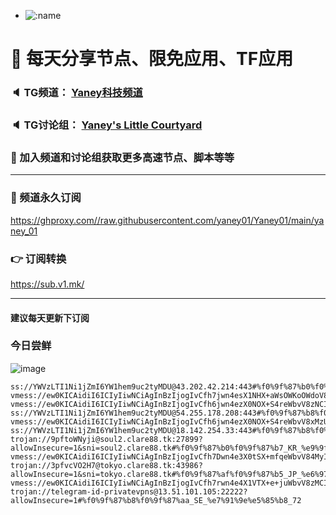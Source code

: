 +   ![:name](https://count.getloli.com/get/@yaney01?theme=gelbooru-h)

# 🚀 每天分享节点、限免应用、TF应用
### 🔈 TG频道： [Yaney科技频道](https://t.me/yaney_01) 
### 🔈 TG讨论组： [Yaney's Little Courtyard](https://t.me/+caB8IkK7JvMzM2I1)
### 🔔 加入频道和讨论组获取更多高速节点、脚本等等  
***
### 🔗  频道永久订阅
   https://ghproxy.com//raw.githubusercontent.com/yaney01/Yaney01/main/yaney_01
### 👉  订阅转换
   https://sub.v1.mk/
***
#### 建议每天更新下订阅
### 今日尝鲜
![image](https://github.com/yaney01/Yaney01/assets/53202722/7765437c-5973-4873-9935-c89bfa8c2065)

```
ss://YWVzLTI1Ni1jZmI6YW1hem9uc2tyMDU@43.202.42.214:443#%f0%9f%87%b0%f0%9f%87%b7_KR_%e9%9f%a9%e5%9b%bd_39
vmess://ew0KICAidiI6ICIyIiwNCiAgInBzIjogIvCfh7jwn4esX1NHX+aWsOWKoOWdoV83NCIsDQogICJhZGQiOiAic2cyLmNsYXJlODguY2YiLA0KICAicG9ydCI6ICI0NDMiLA0KICAiaWQiOiAiY2QxYTM4ZmItY2VhYi00Nzg4LWIxODItMzI4MDU5ODQ4ZWU3IiwNCiAgImFpZCI6ICIwIiwNCiAgInNjeSI6ICJhdXRvIiwNCiAgIm5ldCI6ICJ3cyIsDQogICJ0eXBlIjogIm5vbmUiLA0KICAiaG9zdCI6ICJzZzIuY2xhcmU4OC5jZiIsDQogICJwYXRoIjogIi9zaGVuIiwNCiAgInRscyI6ICJ0bHMiLA0KICAic25pIjogIiINCn0=
vmess://ew0KICAidiI6ICIyIiwNCiAgInBzIjogIvCfh6jwn4ezX0NOX+S4reWbvV8zNCIsDQogICJhZGQiOiAiMTAua2NjaWMycGEueHl6IiwNCiAgInBvcnQiOiAiNTAwMTAiLA0KICAiaWQiOiAiNTY5ZGFkM2UtNDZlMC00NzRmLTgzNTAtOGFjYzk1OWZmNWY3IiwNCiAgImFpZCI6ICIwIiwNCiAgInNjeSI6ICJhdXRvIiwNCiAgIm5ldCI6ICJ0Y3AiLA0KICAidHlwZSI6ICJub25lIiwNCiAgImhvc3QiOiAiIiwNCiAgInBhdGgiOiAiIiwNCiAgInRscyI6ICIiLA0KICAic25pIjogIiINCn0=
ss://YWVzLTI1Ni1jZmI6YW1hem9uc2tyMDU@54.255.178.208:443#%f0%9f%87%b8%f0%9f%87%ac_SG_%e6%96%b0%e5%8a%a0%e5%9d%a1_123
vmess://ew0KICAidiI6ICIyIiwNCiAgInBzIjogIvCfh6jwn4ezX0NOX+S4reWbvV8xMzUiLA0KICAiYWRkIjogIjQxLmtjY2ljMnBhLnh5eiIsDQogICJwb3J0IjogIjUwMDQxIiwNCiAgImlkIjogIjU2OWRhZDNlLTQ2ZTAtNDc0Zi04MzUwLThhY2M5NTlmZjVmNyIsDQogICJhaWQiOiAiMCIsDQogICJzY3kiOiAiYXV0byIsDQogICJuZXQiOiAidGNwIiwNCiAgInR5cGUiOiAibm9uZSIsDQogICJob3N0IjogIiIsDQogICJwYXRoIjogIiIsDQogICJ0bHMiOiAiIiwNCiAgInNuaSI6ICIiDQp9
ss://YWVzLTI1Ni1jZmI6YW1hem9uc2tyMDU@18.142.254.33:443#%f0%9f%87%b8%f0%9f%87%ac_SG_%e6%96%b0%e5%8a%a0%e5%9d%a1_86
trojan://9pftoWNyji@soul2.clare88.tk:27899?allowInsecure=1&sni=soul2.clare88.tk#%f0%9f%87%b0%f0%9f%87%b7_KR_%e9%9f%a9%e5%9b%bd_109
vmess://ew0KICAidiI6ICIyIiwNCiAgInBzIjogIvCfh7Dwn4e3X0tSX+mfqeWbvV84MyIsDQogICJhZGQiOiAiY2MxLmNsYXJlODgudGsiLA0KICAicG9ydCI6ICIxMjY1MyIsDQogICJpZCI6ICJmY2U5NjE2MS0wYzU4LTRiYTktODQzMC02NjBkODQwODM4ODgiLA0KICAiYWlkIjogIjAiLA0KICAic2N5IjogImF1dG8iLA0KICAibmV0IjogInRjcCIsDQogICJ0eXBlIjogIm5vbmUiLA0KICAiaG9zdCI6ICIiLA0KICAicGF0aCI6ICIiLA0KICAidGxzIjogInRscyIsDQogICJzbmkiOiAiIg0KfQ==
trojan://3pfvcVO2H7@tokyo.clare88.tk:43986?allowInsecure=1&sni=tokyo.clare88.tk#%f0%9f%87%af%f0%9f%87%b5_JP_%e6%97%a5%e6%9c%ac_105
vmess://ew0KICAidiI6ICIyIiwNCiAgInBzIjogIvCfh7rwn4e4X1VTX+e+juWbvV8zMCIsDQogICJhZGQiOiAiZnJlZTMuNjExNDUxNC54eXoiLA0KICAicG9ydCI6ICIyMDUyIiwNCiAgImlkIjogIjgyMDRmNjMxLThhNzEtNGY2YS04MjFkLTZjMTE3ZWRhZjBmYSIsDQogICJhaWQiOiAiMCIsDQogICJzY3kiOiAiYXV0byIsDQogICJuZXQiOiAid3MiLA0KICAidHlwZSI6ICJub25lIiwNCiAgImhvc3QiOiAiZG93bmxvYWRzLjYxMTQ1MTQueHl6IiwNCiAgInBhdGgiOiAiLyIsDQogICJ0bHMiOiAiIiwNCiAgInNuaSI6ICIiDQp9
trojan://telegram-id-privatevpns@13.51.101.105:22222?allowInsecure=1#%f0%9f%87%b8%f0%9f%87%aa_SE_%e7%91%9e%e5%85%b8_72
